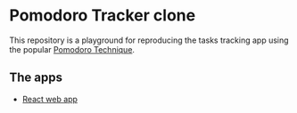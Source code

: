 # Pomodoro Tracker clone 

This repository is a playground for reproducing the tasks tracking app using the popular [Pomodoro Technique](https://en.wikipedia.org/wiki/Pomodoro_Technique).

## The apps

 - [React web app](pomodoro-tracker-web/README.md)
